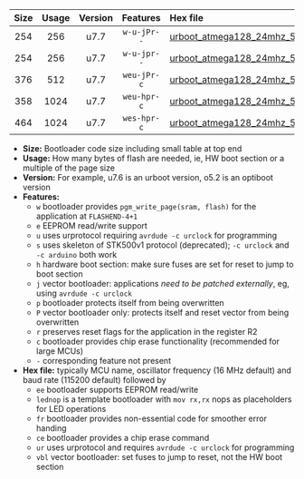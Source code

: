 |Size|Usage|Version|Features|Hex file|
|:-:|:-:|:-:|:-:|:--|
|254|256|u7.7|`w-u-jPr--`|[urboot_atmega128_24mhz_57600bps_lednop_ur_vbl.hex](https://raw.githubusercontent.com/stefanrueger/urboot.hex/main/mcus/atmega128/fcpu_24mhz/57600_bps/urboot_atmega128_24mhz_57600bps_lednop_ur_vbl.hex)|
|254|256|u7.7|`w-u-jpr--`|[urboot_atmega128_24mhz_57600bps_lednop_fr_ur_vbl.hex](https://raw.githubusercontent.com/stefanrueger/urboot.hex/main/mcus/atmega128/fcpu_24mhz/57600_bps/urboot_atmega128_24mhz_57600bps_lednop_fr_ur_vbl.hex)|
|376|512|u7.7|`weu-jPr-c`|[urboot_atmega128_24mhz_57600bps_ee_lednop_fr_ce_ur_vbl.hex](https://raw.githubusercontent.com/stefanrueger/urboot.hex/main/mcus/atmega128/fcpu_24mhz/57600_bps/urboot_atmega128_24mhz_57600bps_ee_lednop_fr_ce_ur_vbl.hex)|
|358|1024|u7.7|`weu-hpr-c`|[urboot_atmega128_24mhz_57600bps_ee_lednop_fr_ce_ur.hex](https://raw.githubusercontent.com/stefanrueger/urboot.hex/main/mcus/atmega128/fcpu_24mhz/57600_bps/urboot_atmega128_24mhz_57600bps_ee_lednop_fr_ce_ur.hex)|
|464|1024|u7.7|`wes-hpr-c`|[urboot_atmega128_24mhz_57600bps_ee_lednop_fr_ce.hex](https://raw.githubusercontent.com/stefanrueger/urboot.hex/main/mcus/atmega128/fcpu_24mhz/57600_bps/urboot_atmega128_24mhz_57600bps_ee_lednop_fr_ce.hex)|

- **Size:** Bootloader code size including small table at top end
- **Usage:** How many bytes of flash are needed, ie, HW boot section or a multiple of the page size
- **Version:** For example, u7.6 is an urboot version, o5.2 is an optiboot version
- **Features:**
  + `w` bootloader provides `pgm_write_page(sram, flash)` for the application at `FLASHEND-4+1`
  + `e` EEPROM read/write support
  + `u` uses urprotocol requiring `avrdude -c urclock` for programming
  + `s` uses skeleton of STK500v1 protocol (deprecated); `-c urclock` and `-c arduino` both work
  + `h` hardware boot section: make sure fuses are set for reset to jump to boot section
  + `j` vector bootloader: applications *need to be patched externally*, eg, using `avrdude -c urclock`
  + `p` bootloader protects itself from being overwritten
  + `P` vector bootloader only: protects itself and reset vector from being overwritten
  + `r` preserves reset flags for the application in the register R2
  + `c` bootloader provides chip erase functionality (recommended for large MCUs)
  + `-` corresponding feature not present
- **Hex file:** typically MCU name, oscillator frequency (16 MHz default) and baud rate (115200 default) followed by
  + `ee` bootloader supports EEPROM read/write
  + `lednop` is a template bootloader with `mov rx,rx` nops as placeholders for LED operations
  + `fr` bootloader provides non-essential code for smoother error handing
  + `ce` bootloader provides a chip erase command
  + `ur` uses urprotocol and requires `avrdude -c urclock` for programming
  + `vbl` vector bootloader: set fuses to jump to reset, not the HW boot section

